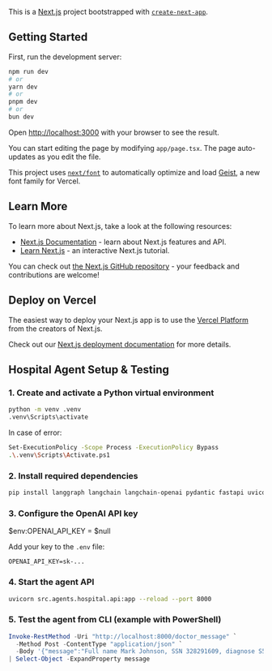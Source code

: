 This is a [Next.js](https://nextjs.org) project bootstrapped with [`create-next-app`](https://nextjs.org/docs/app/api-reference/cli/create-next-app).

## Getting Started

First, run the development server:

```bash
npm run dev
# or
yarn dev
# or
pnpm dev
# or
bun dev
```

Open [http://localhost:3000](http://localhost:3000) with your browser to see the result.

You can start editing the page by modifying `app/page.tsx`. The page auto-updates as you edit the file.

This project uses [`next/font`](https://nextjs.org/docs/app/building-your-application/optimizing/fonts) to automatically optimize and load [Geist](https://vercel.com/font), a new font family for Vercel.

## Learn More

To learn more about Next.js, take a look at the following resources:

- [Next.js Documentation](https://nextjs.org/docs) - learn about Next.js features and API.
- [Learn Next.js](https://nextjs.org/learn) - an interactive Next.js tutorial.

You can check out [the Next.js GitHub repository](https://github.com/vercel/next.js) - your feedback and contributions are welcome!

## Deploy on Vercel

The easiest way to deploy your Next.js app is to use the [Vercel Platform](https://vercel.com/new?utm_medium=default-template&filter=next.js&utm_source=create-next-app&utm_campaign=create-next-app-readme) from the creators of Next.js.

Check out our [Next.js deployment documentation](https://nextjs.org/docs/app/building-your-application/deploying) for more details.


## Hospital Agent Setup & Testing

### 1. Create and activate a Python virtual environment

```sh
python -m venv .venv
.venv\Scripts\activate
```

In case of error:

```sh
Set-ExecutionPolicy -Scope Process -ExecutionPolicy Bypass
.\.venv\Scripts\Activate.ps1
```

### 2. Install required dependencies

```sh
pip install langgraph langchain langchain-openai pydantic fastapi uvicorn
```

### 3. Configure the OpenAI API key
$env:OPENAI_API_KEY = $null

Add your key to the `.env` file:

```
OPENAI_API_KEY=sk-...
```

### 4. Start the agent API

```sh
uvicorn src.agents.hospital.api:app --reload --port 8000
```

### 5. Test the agent from CLI (example with PowerShell)

```powershell
Invoke-RestMethod -Uri "http://localhost:8000/doctor_message" `
  -Method Post -ContentType "application/json" `
  -Body '{"message":"Full name Mark Johnson, SSN 328291609, diagnose S52.501A, procedures: ER visit high complexity; X-ray forearm"}' `
| Select-Object -ExpandProperty message
```
